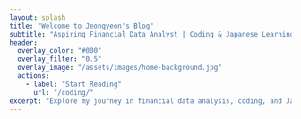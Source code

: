 ```yaml
---
layout: splash
title: "Welcome to Jeongyeon's Blog"
subtitle: "Aspiring Financial Data Analyst | Coding & Japanese Learning"
header:
  overlay_color: "#000"
  overlay_filter: "0.5"
  overlay_image: "/assets/images/home-background.jpg"
  actions:
    - label: "Start Reading"
      url: "/coding/"
excerpt: "Explore my journey in financial data analysis, coding, and Japanese learning."
---
```


